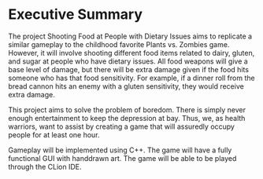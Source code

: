 # Executive Summary
The project Shooting Food at People with Dietary Issues aims to replicate a similar gameplay to the childhood favorite Plants vs. Zombies game. However, it will involve shooting different food items related to dairy, gluten, and sugar at people who have dietary issues. All food weapons will give a base level of damage, but there will be extra damage given if the food hits someone who has that food sensitivity. For example, if a dinner roll from the bread cannon hits an enemy with a gluten sensitivity, they would receive extra damage.

This project aims to solve the problem of boredom. There is simply never enough entertainment to keep the depression at bay. Thus, we, as health warriors, want to assist by creating a game that will assuredly occupy people for at least one hour.

Gameplay will be implemented using C++. The game will have a fully functional GUI with handdrawn art. The game will be able to be played through the CLion IDE.
